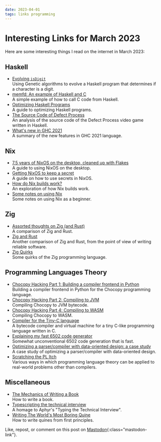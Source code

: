 ```yaml
---
date: 2023-04-01
tags: links programming
---
```


# Interesting Links for March 2023

Here are some interesting things I read on the internet in March 2023:

## Haskell

- [Evolving `isDigit`](https://web.archive.org/web/3/https://mihai.page/evolving-is-digit/) \
  Using Genetic algorithms to evolve a Haskell program that determines if a character is a digit.
- [memfd: An example of Haskell and C](https://web.archive.org/web/3/https://typeclasses.substack.com/p/memfd-an-example-of-haskell-and-c) \
  A simple example of how to call C code from Haskell.
- [Optimizing Haskell Programs](https://web.archive.org/web/3/https://sriramsami.com/haskell-optimization/) \
  A guide to optimizing Haskell programs.
- [The Source Code of Defect Process](https://web.archive.org/web/3/https://www.lambdabytes.io/articles/defectprocess/) \
  An analysis of the source code of the Defect Process video game written in Haskell.
- [What's new in GHC 2021](https://web.archive.org/web/3/https://typeclasses.substack.com/p/whats-new-in-ghc-2021) \
  A summary of the new features in GHC 2021 language.

## Nix

- [7.5 years of NixOS on the desktop, cleaned up with Flakes](https://web.archive.org/web/3/https://typeclasses.substack.com/p/flakes-nixos-desktop) \
  A guide to using NixOS on the desktop.
- [Getting NixOS to keep a secret](https://web.archive.org/web/3/https://bmcgee.ie/posts/2022/11/getting-nixos-to-keep-a-secret/) \
  A guide on how to use secrets in NixOS.
- [How do Nix builds work?](https://web.archive.org/web/3/https://jvns.ca/blog/2023/03/03/how-do-nix-builds-work-/) \
  An exploration of how Nix builds work.
- [Some notes on using Nix](https://web.archive.org/web/3/https://jvns.ca/blog/2023/02/28/some-notes-on-using-nix/) \
  Some notes on using Nix as a beginner.

## Zig

- [Assorted thoughts on Zig (and Rust)](https://web.archive.org/web/3/https://www.scattered-thoughts.net/writing/assorted-thoughts-on-zig-and-rust/) \
  A comparison of Zig and Rust.
- [Zig and Rust](https://web.archive.org/web/3/https://matklad.github.io/2023/03/26/zig-and-rust.html) \
  Another comparison of Zig and Rust, from the point of view of writing reliable software.
- [Zig Quirks](https://web.archive.org/web/3/https://www.openmymind.net/Zig-Quirks/) \
  Some quirks of the Zig programming language.

## Programming Languages Theory

- [Chocopy Hacking Part 1: Building a compiler frontend in Python](https://web.archive.org/web/3/https://yangdanny97.github.io/blog/2020/05/29/chocopy-typechecker) \
  Building a compiler frontend in Python for the Chocopy programming language.
- [Chocopy Hacking Part 2: Compiling to JVM](https://web.archive.org/web/3/https://yangdanny97.github.io/blog/2021/08/26/chocopy-jvm-backend) \
  Compiling Chocopy to JVM bytecode.
- [Chocopy Hacking Part 4: Compiling to WASM](https://web.archive.org/web/3/https://yangdanny97.github.io/blog/2022/10/11/chocopy-wasm-backend) \
  Compiling Chocopy to WASM.
- [Compiler for the Tiny-C language](https://web.archive.org/web/3/http://www.iro.umontreal.ca/~felipe/IFT2030-Automne2002/Complements/tinyc.c) \
  A bytecode compiler and virtual machine for a tiny C-like programming language written in C.
- [Explaining my fast 6502 code generator](https://web.archive.org/web/3/https://pubby.games/codegen.html) \
  Somewhat unconventional 6502 code generation that is fast.
- [Optimizing a parser/compiler with data-oriented design: a case study](https://web.archive.org/web/3/https://tweedegolf.nl/en/blog/88/data-oriented-design) \
  A case study of optimizing a parser/compiler with data-oriented design.
- [Scratching the PL Itch](https://web.archive.org/web/3/https://yangdanny97.github.io/blog/2022/09/03/scratching-the-pl-itch) \
  Various ways in which programming language theory can be applied to real-world problems other than compilers.

## Miscellaneous

- [The Mechanics of Writing a Book](https://web.archive.org/web/3/https://sandymaguire.me/blog/book-mechanics/) \
  How to write a book.
- [Typescripting the technical interview](https://web.archive.org/web/3/https://www.richard-towers.com/2023/03/11/typescripting-the-technical-interview.html) \
  A homage to Aphyr's "Typing the Technical Interview".
- [Writing The World's Most Boring Quine](https://web.archive.org/web/3/http://rtpg.co/2023/03/02/quines-for-dummies.html) \
  How to write quines from first principles.

Like, repost, or comment on this post on [Mastodon](https://fantastic.earth/@abnv/110122311237335886){:class="mastodon-link"}.

